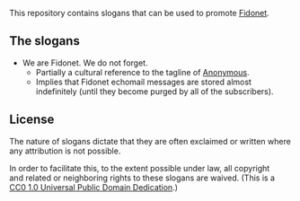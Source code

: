 This repository contains slogans that can be used to promote [Fidonet](https://en.wikipedia.org/wiki/FidoNet).

## The slogans

* We are Fidonet. We do not forget.
   * Partially a cultural reference to the tagline of [Anonymous](http://en.wikipedia.org/wiki/Anonymous_%28group%29).
   * Implies that Fidonet echomail messages are stored almost indefinitely (until they become purged by all of the subscribers).

## License

The nature of slogans dictate that they are often exclaimed or written where any attribution is not possible.

In order to facilitate this, to the extent possible under law, all copyright and related or neighboring rights to these slogans are waived. (This is a [CC0 1.0 Universal Public Domain Dedication](http://creativecommons.org/publicdomain/zero/1.0/).)
